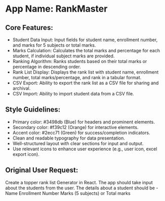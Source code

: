 # **App Name**: RankMaster

## Core Features:

- Student Data Input: Input fields for student name, enrollment number, and marks for 5 subjects or total marks.
- Marks Calculation: Calculates the total marks and percentage for each student, if individual subject marks are provided.
- Ranking Algorithm: Ranks students based on their total marks or percentage in descending order.
- Rank List Display: Displays the rank list with student name, enrollment number, total marks/percentage, and rank in a tabular format.
- CSV Export: Ability to export the rank list as a CSV file for sharing and archival.
- CSV Import: Ability to import student data from a CSV file.

## Style Guidelines:

- Primary color: #3498db (Blue) for headers and prominent elements.
- Secondary color: #f39c12 (Orange) for interactive elements.
- Accent color: #2ecc71 (Green) for success/completion indicators.
- Clean and readable typography for data presentation.
- Well-structured layout with clear sections for input and output.
- Use relevant icons to enhance user experience (e.g., user icon, excel export icon).

## Original User Request:
Create a topper rank list Generator in React. The app should take input about the students from the user. The details about a student should be - Name
Enrollment Number
Marks (5 subjects) or Total marks
  